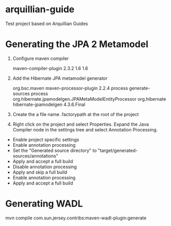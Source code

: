 arquillian-guide
==========

Test project based on Arquillian Guides

<h1>Generating the JPA 2 Metamodel</h1>

1)  Configure maven compiler

    <build>
        <plugins>
            <plugin>
                <artifactId>maven-compiler-plugin</artifactId>
                <version>2.3.2</version>
                <configuration>
                    <source>1.6</source>
                    <target>1.6</target>
                </configuration>
            </plugin>
        </plugins>
    </build>

2) Add the Hibernate JPA metamodel generator

    <plugin>
        <groupId>org.bsc.maven</groupId>
        <artifactId>maven-processor-plugin</artifactId>
        <version>2.2.4</version>
        <executions>
            <execution>
                <id>process</id>
                <phase>generate-sources</phase>
                <goals>
                    <goal>process</goal>
                </goals>
                <configuration>
                    <processors>
                        <processor>org.hibernate.jpamodelgen.JPAMetaModelEntityProcessor</processor>
                    </processors>
                </configuration>
            </execution>
        </executions>
        <dependencies>
            <dependency>
                <groupId>org.hibernate</groupId>
                <artifactId>hibernate-jpamodelgen</artifactId>
                <version>4.3.6.Final</version>
            </dependency>
        </dependencies>
    </plugin>

3) Create the a file name .factorypath at the root of the project

    <factorypath>
	    <factorypathentry kind="VARJAR" enabled="true" runInBatchMode="false" id="M2_REPO/org/hibernate/hibernate-jpamodelgen/4.3.6.Final/hibernate-jpamodelgen-4.3.6.Final.jar"/>
    </factorypath>

4) Right click on the project and select Properties. Expand the Java Compiler node in the settings tree and select Annotation Processing.

<ul>
<li>Enable project specific settings</li>
<li>Enable annotation processing</li>
<li>Set the "Generated source directory" to "target/generated-sources/annotations"</li>
<li>Apply and accept a full build</li>
<li>Disable annotation processing</li>
<li>Apply and skip a full build</li>
<li>Enable annotation processing</li>
<li>Apply and accept a full build</li>
</ul>

<h1>Generating WADL</h1>
mvn compile com.sun.jersey.contribs:maven-wadl-plugin:generate

